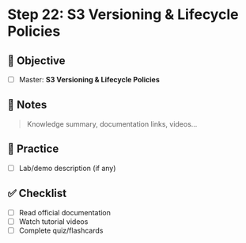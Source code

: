 # Step 22: S3 Versioning & Lifecycle Policies

## 🎯 Objective
- [ ] Master: **S3 Versioning & Lifecycle Policies**

## 📘 Notes
> Knowledge summary, documentation links, videos...

## 🧪 Practice
- [ ] Lab/demo description (if any)

## ✅ Checklist
- [ ] Read official documentation
- [ ] Watch tutorial videos
- [ ] Complete quiz/flashcards
